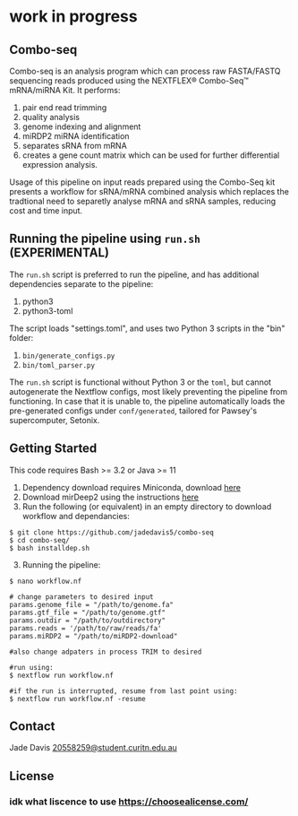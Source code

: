 # work in progress
## Combo-seq

Combo-seq is an analysis program which can process raw FASTA/FASTQ sequencing reads produced using the NEXTFLEX® Combo-Seq™ mRNA/miRNA Kit. It performs:

1. pair end read trimming
2. quality analysis
3. genome indexing and alignment 
4. miRDP2 miRNA identification
5. separates sRNA from mRNA 
6. creates a gene count matrix which can be used for further differential expression analysis. 


Usage of this pipeline on input reads prepared using the Combo-Seq kit presents a workflow for sRNA/mRNA combined analysis which replaces the tradtional need to separetly analyse mRNA and sRNA samples, reducing cost and time input. 

## Running the pipeline using `run.sh` (EXPERIMENTAL)
The `run.sh` script is preferred to run the pipeline, and has additional dependencies separate to the pipeline:
1. python3
2. python3-toml

The script loads "settings.toml", and uses two Python 3 scripts in the "bin" folder:
1. `bin/generate_configs.py`
2. `bin/toml_parser.py`

The `run.sh` script is functional without Python 3 or the `toml`, but cannot autogenerate the Nextflow configs, most likely preventing the pipeline from functioning. In case that it is unable to, the pipeline automatically loads the pre-generated configs under `conf/generated`, tailored for Pawsey's supercomputer, Setonix.


## Getting Started
This code requires Bash >= 3.2 or Java >= 11

1. Dependency download requires Miniconda, download [here](https://docs.conda.io/en/latest/miniconda.html)
2. Download mirDeep2 using the instructions [here](https://sourceforge.net/projects/mirdp2/)
3. Run the following (or equivalent) in an empty directory to download workflow and dependancies:
``` 
$ git clone https://github.com/jadedavis5/combo-seq
$ cd combo-seq/
$ bash installdep.sh
```
3. Running the pipeline:
``` 
$ nano workflow.nf

# change parameters to desired input 
params.genome_file = "/path/to/genome.fa"
params.gtf_file = "/path/to/genome.gtf"
params.outdir = "/path/to/outdirectory"
params.reads = '/path/to/raw/reads/fa'
params.miRDP2 = "/path/to/miRDP2-download"

#also change adpaters in process TRIM to desired 

#run using:
$ nextflow run workflow.nf

#if the run is interrupted, resume from last point using:
$ nextflow run workflow.nf -resume
```



## Contact
Jade Davis 20558259@student.curitn.edu.au

## License
### idk what liscence to use https://choosealicense.com/

